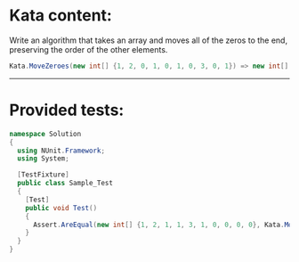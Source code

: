 # Kata content:
Write an algorithm that takes an array and moves all of the zeros to the end, preserving the order of the other elements.

```C#
Kata.MoveZeroes(new int[] {1, 2, 0, 1, 0, 1, 0, 3, 0, 1}) => new int[] {1, 2, 1, 1, 3, 1, 0, 0, 0, 0}
```
___
# Provided tests:
```C#
namespace Solution 
{
  using NUnit.Framework;
  using System;

  [TestFixture]
  public class Sample_Test
  {
    [Test]
    public void Test()
    {
      Assert.AreEqual(new int[] {1, 2, 1, 1, 3, 1, 0, 0, 0, 0}, Kata.MoveZeroes(new int[] {1, 2, 0, 1, 0, 1, 0, 3, 0, 1}));
    }
  }
}
```